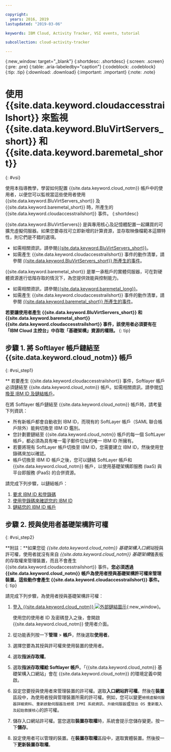 ```yaml
---

copyright:
  years: 2016, 2019
lastupdated: "2019-03-06"

keywords: IBM Cloud, Activity Tracker, VSI events, tutorial

subcollection: cloud-activity-tracker

---
```


{:new_window: target="_blank"}
{:shortdesc: .shortdesc}
{:screen: .screen}
{:pre: .pre}
{:table: .aria-labeledby="caption"}
{:codeblock: .codeblock}
{:tip: .tip}
{:download: .download}
{:important: .important}
{:note: .note}


# 使用 {{site.data.keyword.cloudaccesstrailshort}} 來監視 {{site.data.keyword.BluVirtServers_short}} 和 {{site.data.keyword.baremetal_short}}
{: #vsi}

使用本指導教學，學習如何配置 {{site.data.keyword.cloud_notm}} 帳戶中的使用者，以便您可以監視當這些使用者使用 {{site.data.keyword.BluVirtServers_short}} 及 {{site.data.keyword.baremetal_short}} 時，所產生的 {{site.data.keyword.cloudaccesstrailshort}} 事件。
{:shortdesc}

{{site.data.keyword.BluVirtServers}} 是與專用核心及記憶體配置一起購買的可擴充虛擬伺服器。如果您要尋找可立即新增的計算資源，並存取映像檔範本這類特性，則它們是不錯的選項。 
* 如需相關資訊，請參閱[{{site.data.keyword.BluVirtServers_short}}](/docs/vsi?topic=virtual-servers-about-virtual-servers#about-virtual-servers)。 
* 如需產生 {{site.data.keyword.cloudaccesstrailshort}} 事件的動作清單，請參閱 [{{site.data.keyword.BluVirtServers_short}} 所產生的事件](/docs/vsi?topic=virtual-servers-at_events#at_events)。

{{site.data.keyword.baremetal_short}} 是單一承租戶的實體伺服器，可在對硬體資源進行低階存取的情況下，為您提供效能與控制能力。 
* 如需相關資訊，請參閱[{{site.data.keyword.baremetal_long}}](/docs/bare-metal?topic=bare-metal-about#about)。
* 如需產生 {{site.data.keyword.cloudaccesstrailshort}} 事件的動作清單，請參閱 [{{site.data.keyword.baremetal_short}} 所產生的事件](/docs/bare-metal?topic=bare-metal-at_events#at_events)。

**若要讓使用者產生 {{site.data.keyword.BluVirtServers_short}} 和 {{site.data.keyword.baremetal_short}} {{site.data.keyword.cloudaccesstrailshort}} 事件，該使用者必須要有在「IBM Cloud 主控台」中存取「基礎架構」資源的權限。**
{: tip}

## 步驟 1. 將 Softlayer 帳戶鏈結至 {{site.data.keyword.cloud_notm}} 帳戶
{: #vsi_step1}

** 若要產生 {{site.data.keyword.cloudaccesstrailshort}} 事件，Softlayer 帳戶必須鏈結至 {{site.data.keyword.cloud_notm}} 帳戶。如需相關資訊，請參閱[切換至 IBM ID 及鏈結帳戶](/docs/account?topic=account-unifyingaccounts#link_accounts)。

在將 Softlayer 帳戶鏈結至 {{site.data.keyword.cloud_notm}} 帳戶時，請考量下列資訊：
* 所有新帳戶都會自動收到 IBM ID，而現有的 SoftLayer 帳戶（SAML 聯合帳戶除外）能夠切換至 IBM ID 鑑別。
* 您計劃要鏈結至 {{site.data.keyword.cloud_notm}} 帳戶的每一個 SoftLayer 帳戶，都必須為具有唯一電子郵件位址的唯一 IBM ID 所擁有。
* 若要將現有 SoftLayer 帳戶切換至 IBM ID，您需要建立 IBM ID，然後使用登錄碼來加以確認。
* 帳戶切換至 IBM ID 帳戶之後，您可以鏈結 SoftLayer 帳戶和 {{site.data.keyword.cloud_notm}} 帳戶，以使用基礎架構即服務 (IaaS) 與平台即服務 (PaaS) 的合併資源。 

請完成下列步驟，以鏈結帳戶：
1. [要求 IBM ID 和登錄碼](/docs/account?topic=account-unifyingaccounts#reqIBMidandregcode)
2. [使用登錄碼來確認您的 IBM ID](/docs/account?topic=account-unifyingaccounts#confIBMiduseregcode)
3. [鏈結您的 IBM ID 帳戶](/docs/account?topic=account-unifyingaccounts#link_user_account)


## 步驟 2. 授與使用者基礎架構許可權
{: #vsi_step2}

**附註：**如果您從 *{{site.data.keyword.cloud_notm}} 基礎架構入口網站*授與許可權，使用者就沒有來自 *{{site.data.keyword.cloud_notm}} 基礎架構*儀表板的存取權來管理裝置，而且不會產生 {{site.data.keyword.cloudaccesstrailshort}} 事件。**您必須透過 {{site.data.keyword.cloud_notm}} 帳戶為使用者授與基礎架構許可權來管理裝置。這些動作會產生 {{site.data.keyword.cloudaccesstrailshort}} 事件。**
{: tip}

請完成下列步驟，為使用者授與基礎架構許可權：

1. [登入 {{site.data.keyword.cloud_notm}} ![外部鏈結圖示](../../icons/launch-glyph.svg "外部鏈結圖示")](https://cloud.ibm.com/login){:new_window}。
    
	使用您的使用者 ID 及密碼登入之後，會開啟 {{site.data.keyword.cloud_notm}} 使用者介面。

2. 從功能表列按一下**管理** &gt; **帳戶**，然後選取**使用者**。 

3. 選擇您要為其授與許可權來使用裝置的使用者。

4. 選取**指派存取權**。

5. 選取**指派存取權給 Softlayer 帳戶**。「{{site.data.keyword.cloud_notm}} 基礎架構入口網站」會在 {{site.data.keyword.cloud_notm}} 的環境定義中開啟。

6. 設定您要授與使用者來管理裝置的許可權。選取**入口網站許可權**。然後在**裝置**區段中，為使用者授與管理裝置所需的許可權。例如，您可以變更`檢視虛擬伺服器詳細資料`、`重新啟動伺服器及檢視 IPMI 系統資訊`、`升級伺服器`或`發出 OS 重新載入及起始救援核心`的許可權。

7. 儲存入口網站許可權。當您選取**裝置存取權**時，系統會提示您儲存變更。按一下**儲存**。

8. 設定使用者可以管理的裝置。在**裝置存取權**區段中，選取實體裝置。然後按一下**更新裝置存取權**。






